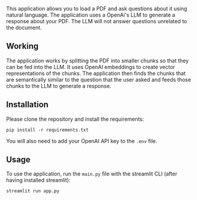 
This application allows you to load a PDF and ask questions about it using natural language. The application uses a OpenAi's LLM to generate a response about your PDF. The LLM will not answer questions unrelated to the document.

## Working

The application works by splitting the PDF into smaller chunks so that they can be fed into the LLM. It uses OpenAI embeddings to create vector representations of the chunks. The application then finds the chunks that are semantically similar to the question that the user asked and feeds those chunks to the LLM to generate a response.

## Installation

Please clone the repository and install the requirements:

```
pip install -r requirements.txt
```

You will also need to add your OpenAI API key to the `.env` file.

## Usage

To use the application, run the `main.py` file with the streamlit CLI (after having installed streamlit): 

```
streamlit run app.py
```

